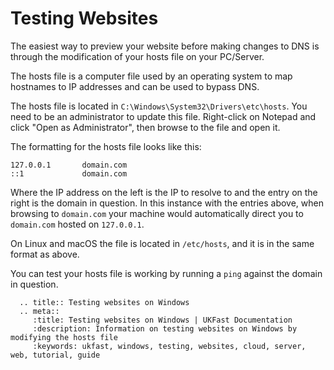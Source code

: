# Testing Websites

The easiest way to preview your website before making changes to DNS is through the modification of your hosts file on your PC/Server.

The hosts file is a computer file used by an operating system to map hostnames to IP addresses and can be used to bypass DNS.

The hosts file is located in `C:\Windows\System32\Drivers\etc\hosts`. You need to be an administrator to update this file. Right-click on Notepad and click "Open as Administrator", then browse to the file and open it.

The formatting for the hosts file looks like this:

```console
127.0.0.1       domain.com
::1             domain.com
```

Where the IP address on the left is the IP to resolve to and the entry on the right is the domain in question. In this instance with the entries above, when browsing to `domain.com` your machine would automatically direct you to `domain.com` hosted on `127.0.0.1`.

On Linux and macOS the file is located in `/etc/hosts`, and it is in the same format as above.

You can test your hosts file is working by running a `ping` against the domain in question.

```eval_rst
  .. title:: Testing websites on Windows
  .. meta::
     :title: Testing websites on Windows | UKFast Documentation
     :description: Information on testing websites on Windows by modifying the hosts file
     :keywords: ukfast, windows, testing, websites, cloud, server, web, tutorial, guide
```
